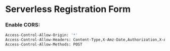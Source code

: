 # Serverless Registration Form










### Enable CORS: 

```sh
Access-Control-Allow-Origin: '*'
Access-Control-Allow-Headers: Content-Type,X-Amz-Date,Authorization,X-Api-Key,X-Amz-Security-Token
Access-Control-Allow-Methods: POST

```
